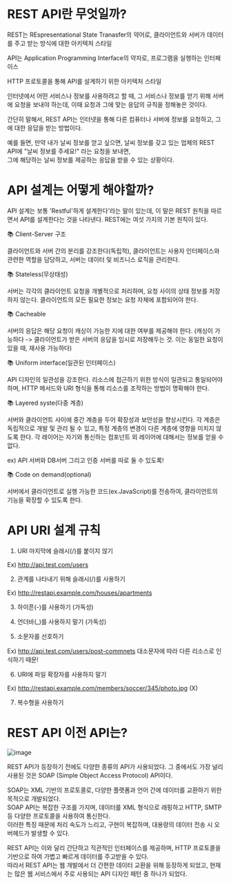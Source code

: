 #  REST API란 무엇일까?
REST는 REspresentational State Tranasfer의 약어로, 클라이언트와 서버가 데이터를 주고 받는 방식에 대한 아키텍처 스타일

API는 Application Programming Interface의 약자로, 프로그램을 실행하는 인터페이스

HTTP 프로토콜을 통해 API를 설계하기 위한 아키텍처 스타일

인터넷에서 어떤 서비스나 정보를 사용하려고 할 때, 그 서비스나 정보를 얻기 위해 서버에 요청을 보내야 하는데, 이때 요청과 그에 맞는 응답의 규칙을 정해놓은 것이다.

간단히 말해서, REST API는 인터넷을 통해 다른 컴퓨터나 서버에 정보를 요청하고, 그에 대한 응답을 받는 방법이다.

예를 들면, 만약 내가 날씨 정보를 얻고 싶으면, 날씨 정보를 갖고 있는 업체의 REST API에 "날씨 정보를 주세요!" 라는 요청을 보내면,    
그에 해당하는 날씨 정보를 제공하는 응답을 받을 수 있는 상황이다.

# API 설계는 어떻게 해야할까?
API 설계는 보통 'Restful'하게 설계한다'라는 말이 있는데, 이 말은 REST 원칙을 따르면서 API를 설계한다는 것을 나타낸다.
REST에는 여섯 가지의 기본 원칙이 있다.

📚 Client-Server 구조


클라이언트와 서버 간의 분리를 강조한다(독립적), 클라이언트는 사용자 인터페이스와 관련한 역할을 담당하고, 서버는 데이터 및 비즈니스 로직을 관리한다.

📚 Stateless(무상태성)


서버는 각각의 클라이언트 요청을 개별적으로 처리하며, 요청 사이의 상태 정보를 저장하지 않는다. 클라이언트의 모든 필요한 정보는 요청 자체에 포함되어야 한다.

📚 Cacheable


서버의 응답은 해당 요청이 캐싱이 가능한 지에 대한 여부를 제공해야 한다. (캐싱이 가능하다 -> 클라이언트가 받은 서버의 응답을 임시로 저장해두는 것. 이는 동일한 요청이 있을 때, 재사용 가능하다)

📚 Uniform interface(일관된 인터페이스)


API 디자인의 일관성을 강조한다. 리소스에 접근하기 위한 방식이 일관되고 통일되어야 하며, HTTP 메서드와 URI 형식을 통해 리소스를 조작하는 방법이 명확해야 한다.

📚 Layered syste(다중 계층)


서버와 클라이언트 사이에 중간 계층을 두어 확장성과 보안성을 향상시킨다. 각 계층은 독립적으로 개발 및 관리 될 수 있고, 특정 계층의 변경이 다른 계층에 영향을 미치지 않도록 한다.
각 레이어는 자기와 통신하는 컴포넌트 외 레이어에 대해서는 정보를 얻을 수 없다.

ex) API 서버와 DB서버 그리고 인증 서버를 따로 둘 수 있도록!

📚 Code on demand(optional)


서버에서 클라이언트로 실행 가능한 코드(ex.JavaScript)를 전송하여, 클라이언트의 기능을 확장할 수 있도록 한다.


# API URI 설계 규칙
1. URI 마지막에 슬래시(/)를 붙이지 않기

Ex) http://api.test.com/users

2. 관계를 나타내기 위해 슬래시(/)를 사용하기


Ex) http://restapi.example.com/houses/apartments

3. 하이픈(-)를 사용하기 (가독성)

4. 언더바(_)를 사용하지 말기 (가독성)

5. 소문자를 선호하기

   
Ex) http://api.test.com/users/post-commnets
대소문자에 따라 다른 리소스로 인식하기 때문!

6. URI에 파일 확장자를 사용하지 말기


Ex) http://restapi.example.com/members/soccer/345/photo.jpg (X)


7. 복수형을 사용하기

# REST API 이전 API는?

![image](https://github.com/leeshinbi/CS_Study/assets/109641586/f189722b-12dd-43a8-b7e8-9eb275394f0a)

REST API가 등장하기 전에도 다양한 종류의 API가 사용되었다. 그 중에서도 가장 널리 사용된 것은
SOAP (Simple Object Access Protocol) API이다.

SOAP는 XML 기반의 프로토콜로, 다양한 플랫폼과 언어 간에 데이터를 교환하기 위한 목적으로 개발되었다.   
SOAP API는 복잡한 구조를 가지며, 데이터를 XML 형식으로 래핑하고 HTTP, SMTP 등 다양한 프로토콜을 사용하여 통신한다.   
이러한 특징 때문에 처리 속도가 느리고, 구현이 복잡하며, 대용량의 데이터 전송 시 오버헤드가 발생할 수 있다.   

REST API는 이와 달리 간단하고 직관적인 인터페이스를 제공하며, HTTP 프로토콜을 기반으로 하여 가볍고 빠르게 데이터를 주고받을 수 있다.   
따라서 REST API는 웹 개발에서 더 간편한 데이터 교환을 위해 등장하게 되었고, 현재는 많은 웹 서비스에서 주로 사용되는 API 디자인 패턴 중 하나가 되었다.   
